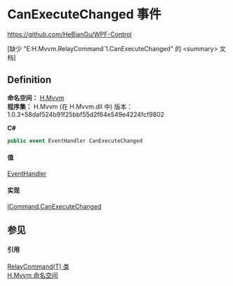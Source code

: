 # CanExecuteChanged 事件
https://github.com/HeBianGu/WPF-Control

\[缺少 "E:H.Mvvm.RelayCommand`1.CanExecuteChanged" 的 &lt;summary&gt; 文档\]



## Definition
**命名空间：** <a href="2171cdff-f9c4-6682-6b3e-a29f9cee4c25">H.Mvvm</a>  
**程序集：** H.Mvvm (在 H.Mvvm.dll 中) 版本：1.0.3+58daf524b91f25bbf55d2f64e549e4224fcf9802

**C#**
``` C#
public event EventHandler CanExecuteChanged
```



#### 值
<a href="https://learn.microsoft.com/dotnet/api/system.eventhandler" target="_blank" rel="noopener noreferrer">EventHandler</a>

#### 实现
<a href="https://learn.microsoft.com/dotnet/api/system.windows.input.icommand.canexecutechanged" target="_blank" rel="noopener noreferrer">ICommand.CanExecuteChanged</a>  


## 参见


#### 引用
<a href="c7c79648-f846-7092-0851-6fca12014d4f">RelayCommand(T) 类</a>  
<a href="2171cdff-f9c4-6682-6b3e-a29f9cee4c25">H.Mvvm 命名空间</a>  
